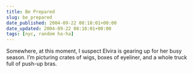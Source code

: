 ```yaml
---
title: Be Prepared
slug: be_prepared
date_published: 2004-09-22 08:18:01+00:00
date_updated: 2004-09-22 08:18:01+00:00
tags: [nyc, random ha-ha]
---
```

Somewhere, at this moment, I suspect Elvira is gearing up for her busy season. I’m picturing crates of wigs, boxes of eyeliner, and a whole truck full of push-up bras.
